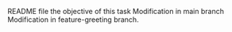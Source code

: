 README file the objective of this task
Modification in main branch
Modification in feature-greeting branch. 
